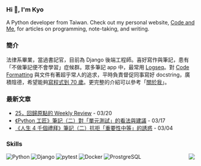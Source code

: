 ### Hi 👋, I'm Kyo

A Python developer from Taiwan.
Check out my personal website, [Code and Me](https://blog.kyomind.tw/), for articles on programming, note-taking, and writing.

### 簡介
法律系畢業，當過書記官，目前為 Django 後端工程師。喜好寫作與筆記，患有「不做筆記便不會學習」症候群。眾多筆記 app 中，最常用 [Logseq](https://blog.kyomind.tw/logseq/)。對 [Code Formatting](https://blog.kyomind.tw/tags/Code-Formatting/) 與文件有著超乎常人的追求，平時負責督促同事寫好 docstring，廣積陰德，希望能夠[寫程式到 70 歲](https://blog.kyomind.tw/weekly-review-02/)。更完整的介紹可以參考「[關於我](https://blog.kyomind.tw/about/)」。

### 最新文章
<!-- BLOG-POST-LIST:START -->
 - [25，回歸原點的 Weekly Review](https://blog.kyomind.tw/weekly-review-25/) - 03/20
 - [《Python 工匠》筆記（二）對「單元測試」的看法與建議](https://blog.kyomind.tw/python-craftsman-02/) - 03/17
 - [《人生 4 千個禮拜》筆記（二）抗拒「重要性中等」的誘惑](https://blog.kyomind.tw/four-thousand-weeks-02/) - 03/04<!-- BLOG-POST-LIST:END -->

### Skills

![Python](https://img.shields.io/badge/Python-444?style=flat&logo=Python&logoColor=white)
![Django](https://img.shields.io/badge/Django-444?style=flat&logo=Django&logoColor=white)
![pytest](https://img.shields.io/badge/pytest-444?style=flat&logo=pytest&logoColor=white)
![Docker](https://img.shields.io/badge/Docker-444?style=flat&logo=Docker&logoColor=white)
![ProstgreSQL](https://img.shields.io/badge/PostgreSQL-444?style=flat&logo=PostgreSQL&logoColor=white)
<img align="right" src="https://komarev.com/ghpvc/?username=kyomind">
